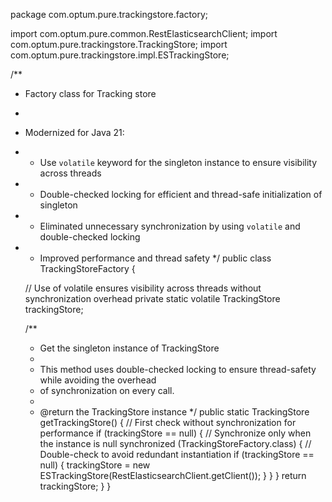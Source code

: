 package com.optum.pure.trackingstore.factory;

import com.optum.pure.common.RestElasticsearchClient;
import com.optum.pure.trackingstore.TrackingStore;
import com.optum.pure.trackingstore.impl.ESTrackingStore;

/**
 * Factory class for Tracking store
 *
 * Modernized for Java 21:
 * - Use `volatile` keyword for the singleton instance to ensure visibility across threads
 * - Double-checked locking for efficient and thread-safe initialization of singleton
 * - Eliminated unnecessary synchronization by using `volatile` and double-checked locking
 * - Improved performance and thread safety
 */
public class TrackingStoreFactory {
    
    // Use of volatile ensures visibility across threads without synchronization overhead
    private static volatile TrackingStore trackingStore;

    /**
     * Get the singleton instance of TrackingStore
     * 
     * This method uses double-checked locking to ensure thread-safety while avoiding the overhead
     * of synchronization on every call.
     * 
     * @return the TrackingStore instance
     */
    public static TrackingStore getTrackingStore() {
        // First check without synchronization for performance
        if (trackingStore == null) {
            // Synchronize only when the instance is null
            synchronized (TrackingStoreFactory.class) {
                // Double-check to avoid redundant instantiation
                if (trackingStore == null) {
                    trackingStore = new ESTrackingStore(RestElasticsearchClient.getClient());
                }
            }
        }
        return trackingStore;
    }
}
